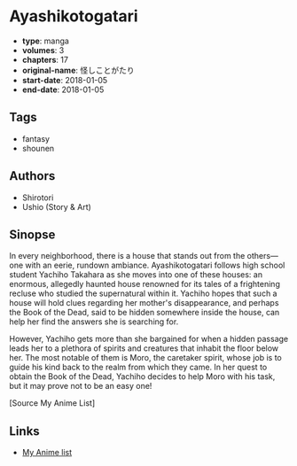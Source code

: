 # Ayashikotogatari

-   **type**: manga
-   **volumes**: 3
-   **chapters**: 17
-   **original-name**: 怪しことがたり
-   **start-date**: 2018-01-05
-   **end-date**: 2018-01-05

## Tags

-   fantasy
-   shounen

## Authors

-   Shirotori
-   Ushio (Story & Art)

## Sinopse

In every neighborhood, there is a house that stands out from the others—one with an eerie, rundown ambiance. Ayashikotogatari follows high school student Yachiho Takahara as she moves into one of these houses: an enormous, allegedly haunted house renowned for its tales of a frightening recluse who studied the supernatural within it. Yachiho hopes that such a house will hold clues regarding her mother's disappearance, and perhaps the Book of the Dead, said to be hidden somewhere inside the house, can help her find the answers she is searching for.

However, Yachiho gets more than she bargained for when a hidden passage leads her to a plethora of spirits and creatures that inhabit the floor below her. The most notable of them is Moro, the caretaker spirit, whose job is to guide his kind back to the realm from which they came. In her quest to obtain the Book of the Dead, Yachiho decides to help Moro with his task, but it may prove not to be an easy one!

[Source My Anime List]

## Links

-   [My Anime list](https://myanimelist.net/manga/112385/Ayashikotogatari)
